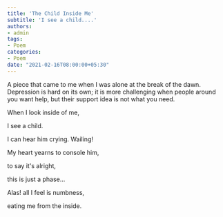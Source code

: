 ```yaml
---
title: 'The Child Inside Me'
subtitle: 'I see a child....'
authors:
- admin
tags:
- Poem
categories:
- Poem
date: "2021-02-16T08:00:00+05:30"
---
```


A piece that came to me when I was alone at the break of the dawn. Depression is hard on its own; it is more challenging when people around you want help, but their support idea is not what you need.

When I look inside of me,

I see a child.

I can hear him crying. Wailing!

My heart yearns to console him,

to say it's alright,

this is just a phase...

Alas! all I feel is numbness,

eating me from the inside.
